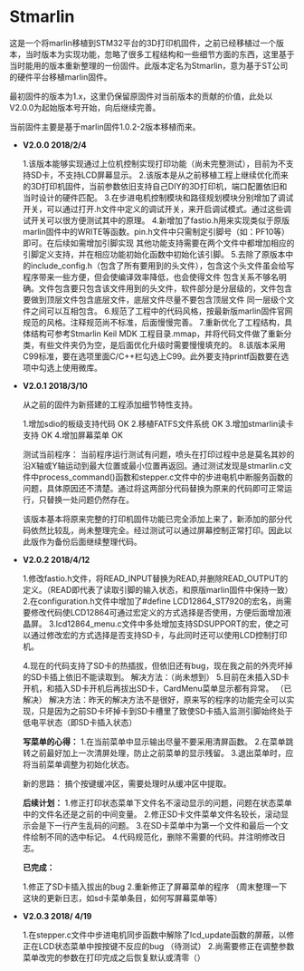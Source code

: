 # Stmarlin

这是一个将marlin移植到STM32平台的3D打印机固件，之前已经移植过一个版本，当时版本为实现功能，忽略了很多工程结构和一些细节方面的东西，这里基于当时能用的版本重新整理的一份固件。此版本定名为Stmarlin，意为基于ST公司的硬件平台移植marlin固件。

最初固件的版本为1.x，这里仍保留原固件对当前版本的贡献的价值，此处以V2.0.0为起始版本号开始，向后继续完善。

当前固件主要是基于marlin固件1.0.2-2版本移植而来。

- **V2.0.0     2018/2/4**

  1.该版本能够实现通过上位机控制实现打印功能（尚未完整测试），目前为不支持SD卡，不支持LCD屏幕显示。
  2.该版本是从之前移植工程上继续优化而来的3D打印机固件，当前参数依旧支持自己DIY的3D打印机，端口配置依旧和当时设计的硬件匹配。
  3.在步进电机控制模块和路径规划模块分别增加了调试开关，可以通过打开.h文件中定义的调试开关，来开启调试模式。通过这些调试开关可以很方便测试其中的原理。
  4.新增加了fastio.h用来实现类似于原版marlin固件中的WRITE等函数。pin.h文件中只需制定引脚号（如：PF10等）即可。在后续如需增加引脚实现
    其他功能支持需要在两个文件中都增加相应的引脚定义支持，并在相应功能初始化函数中初始化该引脚。
  5.去除了原版本中的include_config.h（包含了所有要用到的头文件），包含这个头文件虽会给写程序带来一些方便，但会使编译效率降低，也会使得文件
    包含关系不够名明确。文件包含要只包含该文件用到的头文件，软件部分是分层级的，文件包含要做到顶层文件包含底层文件，底层文件尽量不要包含顶层文件
  	同一层级个文件之间可以互相包含。
  6.规范了工程中的代码风格，按最新版marlin固件官网规范的风格。注释规范尚不标准，后面慢慢完善。
  7.重新优化了工程结构，具体结构可参考Stmarlin Keil MDK 工程目录.mmap，并将代码文件做了重新分类，有些文件夹仍为空，是后面优化升级时需要慢慢填充的。
  8.该版本采用C99标准，要在选项里面C/C++栏勾选上C99。此外要支持printf函数要在选项中勾选上使用微库。
  
- **V2.0.1     2018/3/10**

  从之前的固件为新搭建的工程添加细节特性支持。

  1.增加sdio的板级支持代码                OK
  2.移植FATFS文件系统                         OK
  3.增加stmarlin读卡支持                     OK
  4.增加屏幕菜单                                    OK

  测试当前程序：
      当前程序运行测试有问题，喷头在打印过程中总是莫名其妙的沿X轴或Y轴运动到最大位置或最小位置再返回。通过测试发现是stmarlin.c文件中process_command()函数和stepper.c文件中的步进电机中断服务函数的问题，具体原因还不清楚。通过将这两部分代码替换为原来的代码即可正常运行，只替换一处问题仍然存在。

  该版本基本将原来完整的打印机固件功能已完全添加上来了，新添加的部分代码依然比较乱，尚未整理完全。经过测试可以通过屏幕控制正常打印。因此以此版作为备份后面继续整理代码。
  
- **V2.0.2     2018/4/12**

  1.修改fastio.h文件，将READ_INPUT替换为READ,并删除READ_OUTPUT的定义。（READ即代表了读取引脚的输入状态，和原版marlin固件中保持一致）
  2.在configuration.h文件中增加了#define LCD12864_ST7920的宏名，尚需要修改代码使LCD12864可通过宏定义的方式选择是否使用，方便后面增加液晶屏。
  3.lcd12864_menu.c文件中多处增加支持SDSUPPORT的宏，使之可以通过修改宏的方式选择是否支持SD卡，与此同时还可以使用LCD控制打印机。

  4.现在的代码支持了SD卡的热插拔，但依旧还有bug，现在我之前的外壳坏掉的SD卡插上依旧不能读取到。
    解决方法：（尚未想到）
  5.目前在未插入SD卡开机，和插入SD卡开机后再拔出SD卡，CardMenu菜单显示都有异常。 （已解决） 
    解决方法：昨天的解决方法不是很好，原来写的程序的功能完全可以实现，只是因为之前SD卡坏掉卡到SD卡槽里了致使SD卡插入监测引脚始终处于低电平状态（即SD卡插入状态）

  **写菜单的心得：**
  1.在当前菜单中显示输出尽量不要采用清屏函数。
  2.在菜单跳转之前最好加上一次清屏处理，防止之前菜单的显示残留。
  3.退出菜单时，应将当前菜单调整为初始化状态。

  新的思路： 搞个按键缓冲区，需要处理时从缓冲区中提取。

  **后续计划：**
  1.修正打印状态菜单下文件名不滚动显示的问题，问题在状态菜单中的文件名还是之前的中间变量。
  2.修正SD卡文件菜单文件名较长，滚动显示会是下一行产生乱码的问题。
  3.在SD卡菜单中为第一个文件和最后一个文件绘制不同的选中标记。
  4.代码规范化，删除不需要的代码。并注明修改日志。
  
  **已完成：**
  
  1.修正了SD卡插入拔出的bug
  2.重新修正了屏幕菜单的程序
  （周末整理一下这块的更新日志，如sd卡菜单条目，如何写屏幕菜单等）
  
- **V2.0.3     2018/ 4/19**

  1.在stepper.c文件中步进电机同步函数中解除了lcd_update函数的屏蔽，以修正在LCD状态菜单中按按键不反应的bug  （待测试）
  2.尚需要修正在调整参数菜单改完的参数在打印完成之后恢复默认或清零（）

